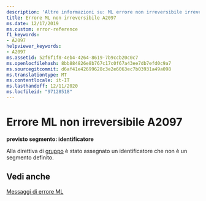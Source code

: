 ```yaml
---
description: 'Altre informazioni su: ML errore non irreversibile irreversibile A2097'
title: Errore ML non irreversibile A2097
ms.date: 12/17/2019
ms.custom: error-reference
f1_keywords:
- A2097
helpviewer_keywords:
- A2097
ms.assetid: 52f6f1f8-4eb4-4264-8619-7b9ccb20c0c7
ms.openlocfilehash: 8bb884826e8b767c17c0f67a43ee7db7efd0c9a7
ms.sourcegitcommit: d6af41e42699628c3e2e6063ec7b03931a49a098
ms.translationtype: MT
ms.contentlocale: it-IT
ms.lasthandoff: 12/11/2020
ms.locfileid: "97128518"
---
```

# <a name="ml-nonfatal-error-a2097"></a>Errore ML non irreversibile A2097

**previsto segmento: identificatore**

Alla direttiva di [gruppo](group.md) è stato assegnato un identificatore che non è un segmento definito.

## <a name="see-also"></a>Vedi anche

[Messaggi di errore ML](ml-error-messages.md)
